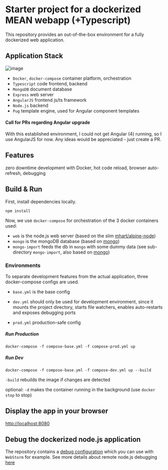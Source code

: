 # Starter project for a dockerized MEAN webapp (+Typescript)
This repository provides an out-of-the-box environment for a fully dockerized web application. 

## Application Stack
![image](http://i65.tinypic.com/atvtl.jpg)

* `Docker`, `docker-compose` container platform, orchestration
* `Typescript` code frontend, backend
* `MongoDB` document database
* `Express` web server
* `AngularJS` frontend js/ts framework
* `Node.js` backend
* `Pug` template engine, used for Angular component templates

#### Call for PRs regarding Angular upgrade
With this established environment, I could not get Angular (4) running, so I use AngularJS for now. 
Any ideas would be appreciated - just create a PR.

## Features
zero downtime development with Docker, hot code reload, browser auto-refresh, debugging

## Build & Run
First, install dependencies locally. 

`npm install`

Now, we use `docker-compose` for orchestration of the 3 docker containers used:

- `web` is the node.js web server (based on the slim [mhart/alpine-node](https://hub.docker.com/r/mhart/alpine-node/))
- `mongo` is the mongoDB database (based on [mongo](https://hub.docker.com/_/mongo/))
- `mongo-import` feeds the db in `mongo` with some dummy data (see sub-directory `mongo-import`, also based on [mongo](https://hub.docker.com/_/mongo/))

### Environments

To separate development features from the actual application, three docker-compose configs are used.

- `base.yml` is the base config

- `dev.yml` should only be used for development environment, since it mounts the project directory, starts file watchers, enables auto-restarts and exposes debugging ports

- `prod.yml` production-safe config

##### Run Production
`docker-compose -f compose-base.yml -f compose-prod.yml up`

##### Run Dev
`docker-compose -f compose-base.yml -f compose-dev.yml up --build`

`-build` rebuilds the image if changes are detected

optional: `-d` makes the container running in the background (use `docker stop` to stop)


## Display the app in your browser

[http://localhost:8080](http://localhost:8080)

## Debug the dockerized node.js application
The repository contains a [debug configuration](.idea/runConfigurations/node_debug_5858.xml) which you can use with `WebStorm` for example. 
See more details about remote node.js debugging [here](https://www.jetbrains.com/help/webstorm/2017.1/run-debug-configuration-node-js-remote-debug.html)

